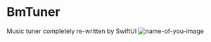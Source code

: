 # BmTuner
Music tuner completely re-written by SwiftUI
![name-of-you-image](https://avatars.githubusercontent.com/u/20325472?s=400&u=ad6be95dec5a2f10ac68c1eaee2e21d175bc806c&v=4)
